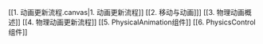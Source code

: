

[[1. 动画更新流程.canvas|1. 动画更新流程]]
[[2. 移动与动画]]]
[[3. 物理动画概述]]
[[4. 物理动画更新流程]]
[[5. PhysicalAnimation组件]]
[[6. PhysicsControl组件]]




